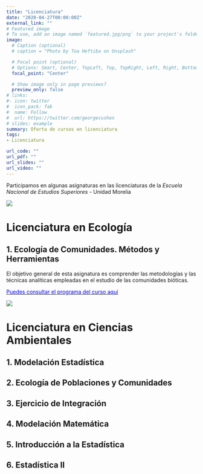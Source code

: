 ```yaml
---
title: "Licenciatura"
date: "2020-04-27T00:00:00Z"
external_link: ""
# Featured image
# To use, add an image named `featured.jpg/png` to your project's folder. 
image: 
  # Caption (optional)
  # caption = "Photo by Toa Heftiba on Unsplash"

  # Focal point (optional)
  # Options: Smart, Center, TopLeft, Top, TopRight, Left, Right, BottomLeft, Bottom, BottomRight
  focal_point: "Center"

  # Show image only in page previews?
  preview_only: false
# links:
#- icon: twitter
#  icon_pack: fab
#  name: Follow
#  url: https://twitter.com/georgecushen
# slides: example
summary: Oferta de cursos en licenciatura
tags:
- Licenciatura

url_code: ""
url_pdf: ""
url_slides: ""
url_video: ""
---
```



Participamos en algunas asignaturas en las licenciaturas de la *Escuela Nacional de Estudios Superiores* - Unidad Morelia


![](../ecologia.jpg)

# Licenciatura en Ecología

## 1. Ecología de Comunidades. Métodos y Herramientas

El objetivo general de esta asignatura es comprender las metodologías y las técnicas analíticas empleadas en el estudio de las
comunidades bióticas.

[<span style="color:blue">Puedes consultar el programa del curso aquí</span>](http://www.ecologia.enesmorelia.unam.mx/pdf/66.pdf)


![](../ambientales.jpg)

# Licenciatura en Ciencias Ambientales

## 1. Modelación Estadística

## 2. Ecología de Poblaciones y Comunidades

## 3. Ejercicio de Integración

## 4. Modelación Matemática

## 5. Introducción a la Estadística

## 6. Estadística II	

